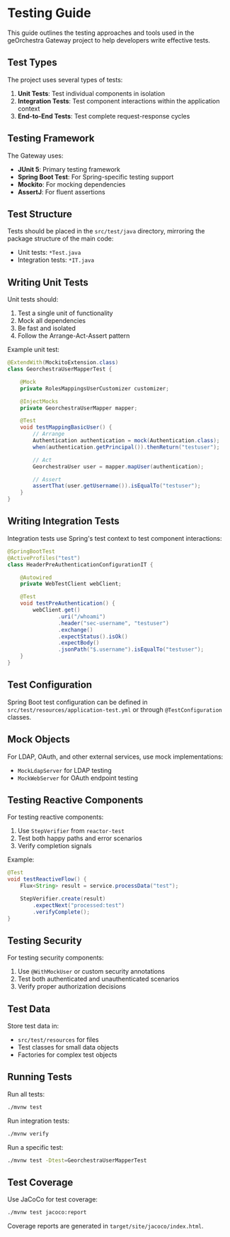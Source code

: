 # Testing Guide

This guide outlines the testing approaches and tools used in the geOrchestra Gateway project to help developers write effective tests.

## Test Types

The project uses several types of tests:

1. **Unit Tests**: Test individual components in isolation
2. **Integration Tests**: Test component interactions within the application context
3. **End-to-End Tests**: Test complete request-response cycles

## Testing Framework

The Gateway uses:

- **JUnit 5**: Primary testing framework
- **Spring Boot Test**: For Spring-specific testing support
- **Mockito**: For mocking dependencies
- **AssertJ**: For fluent assertions

## Test Structure

Tests should be placed in the `src/test/java` directory, mirroring the package structure of the main code:

- Unit tests: `*Test.java`
- Integration tests: `*IT.java`

## Writing Unit Tests

Unit tests should:

1. Test a single unit of functionality
2. Mock all dependencies
3. Be fast and isolated
4. Follow the Arrange-Act-Assert pattern

Example unit test:

```java
@ExtendWith(MockitoExtension.class)
class GeorchestraUserMapperTest {

    @Mock
    private RolesMappingsUserCustomizer customizer;

    @InjectMocks
    private GeorchestraUserMapper mapper;

    @Test
    void testMappingBasicUser() {
        // Arrange
        Authentication authentication = mock(Authentication.class);
        when(authentication.getPrincipal()).thenReturn("testuser");

        // Act
        GeorchestraUser user = mapper.mapUser(authentication);

        // Assert
        assertThat(user.getUsername()).isEqualTo("testuser");
    }
}
```

## Writing Integration Tests

Integration tests use Spring's test context to test component interactions:

```java
@SpringBootTest
@ActiveProfiles("test")
class HeaderPreAuthenticationConfigurationIT {

    @Autowired
    private WebTestClient webClient;

    @Test
    void testPreAuthentication() {
        webClient.get()
                .uri("/whoami")
                .header("sec-username", "testuser")
                .exchange()
                .expectStatus().isOk()
                .expectBody()
                .jsonPath("$.username").isEqualTo("testuser");
    }
}
```

## Test Configuration

Spring Boot test configuration can be defined in `src/test/resources/application-test.yml` or through `@TestConfiguration` classes.

## Mock Objects

For LDAP, OAuth, and other external services, use mock implementations:

- `MockLdapServer` for LDAP testing
- `MockWebServer` for OAuth endpoint testing

## Testing Reactive Components

For testing reactive components:

1. Use `StepVerifier` from `reactor-test`
2. Test both happy paths and error scenarios
3. Verify completion signals

Example:

```java
@Test
void testReactiveFlow() {
    Flux<String> result = service.processData("test");

    StepVerifier.create(result)
        .expectNext("processed:test")
        .verifyComplete();
}
```

## Testing Security

For testing security components:

1. Use `@WithMockUser` or custom security annotations
2. Test both authenticated and unauthenticated scenarios
3. Verify proper authorization decisions

## Test Data

Store test data in:

- `src/test/resources` for files
- Test classes for small data objects
- Factories for complex test objects

## Running Tests

Run all tests:

```bash
./mvnw test
```

Run integration tests:

```bash
./mvnw verify
```

Run a specific test:

```bash
./mvnw test -Dtest=GeorchestraUserMapperTest
```

## Test Coverage

Use JaCoCo for test coverage:

```bash
./mvnw test jacoco:report
```

Coverage reports are generated in `target/site/jacoco/index.html`.